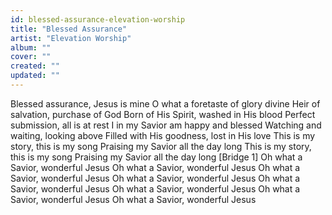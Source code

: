 ```yaml
---
id: blessed-assurance-elevation-worship
title: "Blessed Assurance"
artist: "Elevation Worship"
album: ""
cover: ""
created: ""
updated: ""
---
```


Blessed assurance, Jesus is mine
O what a foretaste of glory divine
Heir of salvation, purchase of God
Born of His Spirit, washed in His blood
Perfect submission, all is at rest
I in my Savior am happy and blessed
Watching and waiting, looking above
Filled with His goodness, lost in His love
This is my story, this is my song
Praising my Savior all the day long
This is my story, this is my song
Praising my Savior all the day long
[Bridge 1]
Oh what a Savior, wonderful Jesus
Oh what a Savior, wonderful Jesus
Oh what a Savior, wonderful Jesus
Oh what a Savior, wonderful Jesus
Oh what a Savior, wonderful Jesus
Oh what a Savior, wonderful Jesus
Oh what a Savior, wonderful Jesus
Oh what a Savior, wonderful Jesus